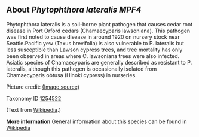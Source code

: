 **About *Phytophthora lateralis MPF4***
-------------------------
Phytophthora lateralis is a soil-borne plant pathogen that causes cedar root disease in Port Orford cedars (Chamaecyparis lawsoniana). This pathogen was first noted to cause disease in around 1920 on nursery stock near Seattle.Pacific yew (Taxus brevifolia) is also vulnerable to P. lateralis but less susceptible than Lawson cypress trees, and tree mortality has only been observed in areas where C. lawsoniana trees were also infected. Asiatic species of Chamaecyparis are generally described as resistant to P. lateralis, although this pathogen is occasionally isolated from Chamaecyparis obtusa (Hinoki cypress) in nurseries.

Picture credit: [(Image source)](https://en.wikipedia.org/wiki/Phytophthora_lateralis#/media/File:Chamaecyparis_lawsoniana_Phytophthora.jpg)

Taxonomy ID [1254522](https://www.uniprot.org/taxonomy/1254522)

(Text from [Wikipedia](https://https://en.wikipedia.org/wiki/Phytophthora_lateralis).)

**More information**
General information about this species can be found in [Wikipedia](https://https://en.wikipedia.org/wiki/Phytophthora_lateralis)
